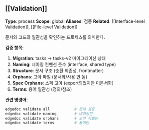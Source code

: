 ## [[Validation]]

**Type**: process
**Scope**: global
**Aliases**: 검증
**Related**: [[Interface-level Validation]], [[File-level Validation]]

문서와 코드의 일관성을 확인하는 프로세스를 의미한다.

**검증 항목**:
1. **Migration**: tasks → tasks-v2 마이그레이션 상태
2. **Naming**: 네이밍 컨벤션 준수 (interface, shared type)
3. **Structure**: 문서 구조 (순환 의존성, frontmatter)
4. **Orphans**: 고아 파일 (문서화/사용 안 됨)
5. **Spec Orphans**: 스펙 고아 (export되었지만 미문서화)
6. **Terms**: 용어 일관성 (정의/참조)

**관련 명령어**:
```bash
edgedoc validate all           # 전체 검증
edgedoc validate naming        # 네이밍만
edgedoc validate orphans       # 고아 파일만
edgedoc validate terms         # 용어만
```
